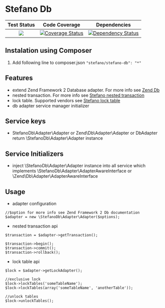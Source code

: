 Stefano Db
===================

| Test Status | Code Coverage | Dependencies |
| :---: | :---: | :---: |
| <a href="https://travis-ci.org/bartko-s/stefano-db"><img src="https://secure.travis-ci.org/bartko-s/stefano-db.png?branch=master" /></a> | <a href='https://coveralls.io/r/bartko-s/stefano-db?branch=master'><img src='https://coveralls.io/repos/bartko-s/stefano-db/badge.png?branch=master' alt='Coverage Status' /></a> | <a href='https://www.versioneye.com/user/projects/51bc294809732f0002004f51'><img src='https://www.versioneye.com/user/projects/51bc294809732f0002004f51/badge.png' alt="Dependency Status" /></a> |

Instalation using Composer
--------------------------
1. Add following line to composer.json  ``` "stefano/stefano-db": "*" ```

Features
------------
- extend Zend Framework 2 Database adapter. For more info see [Zend Db](http://framework.zend.com/manual/2.2/en/index.html#zend-db)
- nested transaction. For more info see [Stefano nested transaction](https://github.com/bartko-s/stefano-nested-transaction/)
- lock table. Supported vendors see [Stefano lock table](https://github.com/bartko-s/stefano-lock-table)
- db adapter service manager initializer

Service keys
------------
- StefanoDb\Adapter\Adapter or Zend\Db\Adapter\Adapter or DbAdapter return \StefanoDb\Adapter\Adapter instance

Service Initializers
--------------------
- inject \StefanoDb\Adapter\Adapter instance into all service which implements \StefanoDb\Adapter\AdapterAwareInterface or \Zend\Db\Adapter\AdapterAwareInterface

Usage
-------

- adapter configuration

```
//$option for more info see Zend Framework 2 Db documentation
$adapter = new \StefanoDb\Adapter\Adapter($options);
```

- nested transaction api

```
$transaction = $adapter->getTransaction();

$transaction->begin();
$transaction->commit();
$transaction->rollback();
```

- lock table api

```
$lock = $adapter->getLockAdapter();

//exclusive lock
$lock->lockTables('someTableName');
$lock->lockTables(array('someTableName', 'anotherTable'));

//unlock tables
$lock->unlockTables();
```